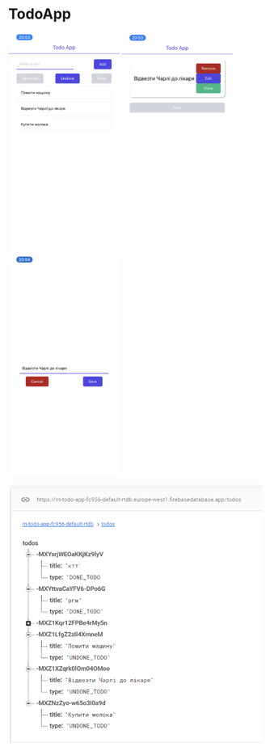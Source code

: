 # TodoApp

<p float="left">
  <img src="/images/main_screen.PNG" width="220" alt="Main Screen">
  <img src="/images/todo_screen.PNG" width="220" alt="Todo Screen">
  <img src="/images/edit_modal.PNG" width="220" alt="Edit Modal">  
</p>
<p align="center">
  <img src="/images/db.png" width="500" alt="DB">
</p>
